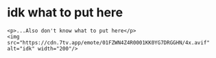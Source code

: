 <!DOCTYPE html>
<html>
  <head>
    <meta charset="utf-8">
    <title>Assignment 0</title> 
  </head>
  <body>
    <h1>idk what to put here</h1>

    <p>...Also don't know what to put here</p>
    <img src="https://cdn.7tv.app/emote/01FZWN4Z4R0001KK0YG7DRGGHN/4x.avif" alt="idk" width="200"/>
  </body>
</html>
